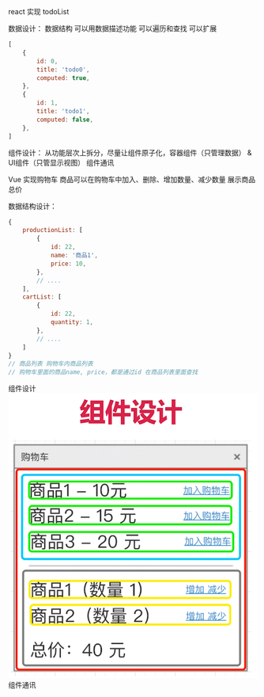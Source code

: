 react 实现 todoList

数据设计： 数据结构
可以用数据描述功能
可以遍历和查找
可以扩展

```js
[
    {
        id: 0,
        title: 'todo0',
        computed: true,
    },
    {
        id: 1,
        title: 'todo1',
        computed: false,
    },
]
```
组件设计： 从功能层次上拆分，尽量让组件原子化，容器组件（只管理数据） & UI组件（只管显示视图）
组件通讯

Vue 实现购物车
商品可以在购物车中加入、删除、增加数量、减少数量
展示商品总价

数据结构设计：
```js
{
    productionList: [
        {
            id: 22,
            name: '商品1',
            price: 10,
        },
        // ....
    ],
    cartList: [
        {
            id: 22,
            quantity: 1,
        },
        // ....
    ]
}
// 商品列表 购物车内商品列表
// 购物车里面的商品name, price，都是通过id 在商品列表里面查找

```

组件设计
![](./img/zujian.png)
组件通讯

